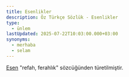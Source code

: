 ```yaml
---
title: Esenlikler
description: Öz Türkçe Sözlük - Esenlikler
type: 
  - ünlem
lastUpdated: 2025-07-22T10:03:00.000+03:00
synonyms:
  - merhaba
  - selam
---
```

[Esen](/sozluk/esen) "refah, ferahlık" sözcüğünden türetilmiştir.
